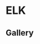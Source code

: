 # ELK

## Gallery

<div style={{display: "inline-flex", width: "100%"}}>
  <div style={{width: "50%"}}
  className="embedSVG" dangerouslySetInnerHTML={{__html: require('@site/static/layout_gallery/sample1-elk.svg2')}}></div>
  <div style={{width: "50%"}}
  className="embedSVG" dangerouslySetInnerHTML={{__html: require('@site/static/layout_gallery/sample2-elk.svg2')}}></div>
</div>

<div style={{display: "inline-flex", width: "100%"}}>
  <div style={{width: "50%"}}
  className="embedSVG" dangerouslySetInnerHTML={{__html: require('@site/static/layout_gallery/sample3-elk.svg2')}}></div>
  <div style={{width: "50%"}}
  className="embedSVG" dangerouslySetInnerHTML={{__html: require('@site/static/layout_gallery/sample4-elk.svg2')}}></div>
</div>

<div style={{display: "inline-flex", width: "100%"}}>
  <div style={{width: "50%"}}
  className="embedSVG" dangerouslySetInnerHTML={{__html: require('@site/static/layout_gallery/sample5-elk.svg2')}}></div>
  <div style={{width: "50%"}}
  className="embedSVG" dangerouslySetInnerHTML={{__html: require('@site/static/layout_gallery/sample6-elk.svg2')}}></div>
</div>
